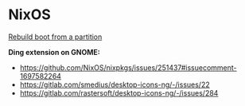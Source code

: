 # NixOS

[Rebuild boot from a partition](https://github.com/SayantanRC/URLs/blob/master/nixos-rebuild-boot.md)  

<b>Ding extension on GNOME:</b>  
- https://github.com/NixOS/nixpkgs/issues/251437#issuecomment-1697582264  
- https://gitlab.com/smedius/desktop-icons-ng/-/issues/22  
- https://gitlab.com/rastersoft/desktop-icons-ng/-/issues/284  
